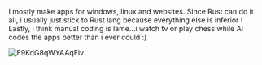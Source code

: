 I mostly make apps for windows, linux and websites. Since Rust can do it all, i usually just stick to Rust lang because everything else is inferior !  Lastly, i think manual coding is lame...i watch tv or play chess while Ai codes the apps better than i ever could :) 


![F9KdG8qWYAAqFiv](https://github.com/user-attachments/assets/7fd7ac2c-dbb6-40a5-90f8-07bda572cfcd)
